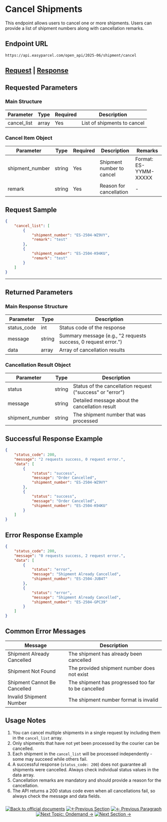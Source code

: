# Cancel Shipments

This endpoint allows users to cancel one or more shipments. Users can provide a list of shipment numbers along with cancellation remarks.

## Endpoint URL

```
https://api.easyparcel.com/open_api/2025-06/shipment/cancel
```

## [Request](#requested-parameters) | [Response](#returned-parameters)

## Requested Parameters

### Main Structure

| Parameter    | Type    | Required | Description                  |
|--------------|---------|----------|------------------------------|
| cancel_list  | array   | Yes      | List of shipments to cancel  |

### Cancel Item Object

| Parameter       | Type    | Required | Description                   | Remarks                     |
|-----------------|---------|----------|-------------------------------|----------------------------- |
| shipment_number | string  | Yes      | Shipment number to cancel     | Format: ES-YYMM-XXXXX       |
| remark          | string  | Yes      | Reason for cancellation       | -                           |

## Request Sample

```json
{
    "cancel_list": [
        {
            "shipment_number": "ES-2504-WZ9VY",
            "remark": "test"
        },
        {
            "shipment_number": "ES-2504-K94KU",
            "remark": "test"
        }
    ]
}
```

---

## Returned Parameters

### Main Response Structure

| Parameter    | Type    | Description                                               |
|--------------|---------|-----------------------------------------------------------|
| status_code  | int     | Status code of the response                               |
| message      | string  | Summary message (e.g., "2 requests success, 0 request error.") |
| data         | array   | Array of cancellation results                             |

### Cancellation Result Object

| Parameter       | Type    | Description                              |
|-----------------|---------|------------------------------------------|
| status          | string  | Status of the cancellation request ("success" or "error") |
| message         | string  | Detailed message about the cancellation result |
| shipment_number | string  | The shipment number that was processed   |

## Successful Response Example

```json
{
    "status_code": 200,
    "message": "2 requests success, 0 request error.",
    "data": [
        {
            "status": "success",
            "message": "Order Cancelled",
            "shipment_number": "ES-2504-WZ9VY"
        },
        {
            "status": "success",
            "message": "Order Cancelled",
            "shipment_number": "ES-2504-K94KU"
        }
    ]
}
```

## Error Response Example

```json
{
    "status_code": 200,
    "message": "0 requests success, 2 request error.",
    "data": [
        {
            "status": "error",
            "message": "Shipment Already Cancelled",
            "shipment_number": "ES-2504-JUB4T"
        },
        {
            "status": "error",
            "message": "Shipment Already Cancelled",
            "shipment_number": "ES-2504-GPC39"
        }
    ]
}
```

## Common Error Messages

| Message                      | Description                                              |
|------------------------------|----------------------------------------------------------|
| Shipment Already Cancelled   | The shipment has already been cancelled                  |
| Shipment Not Found           | The provided shipment number does not exist              |
| Shipment Cannot Be Cancelled | The shipment has progressed too far to be cancelled      |
| Invalid Shipment Number      | The shipment number format is invalid                    |

## Usage Notes

1. You can cancel multiple shipments in a single request by including them in the `cancel_list` array.
2. Only shipments that have not yet been processed by the courier can be cancelled.
3. Each shipment in the `cancel_list` will be processed independently - some may succeed while others fail.
4. A successful response (`status_code: 200`) does not guarantee all shipments were cancelled. Always check individual status values in the data array.
5. Cancellation remarks are mandatory and should provide a reason for the cancellation.
6. The API returns a 200 status code even when all cancellations fail, so always check the message and data fields.

<div align="center" style="margin: 1.5rem 0;">

[![Back to official documents](https://img.shields.io/badge/Back_to_official_documents-007ACC?style=for-the-badge&scale=1.3)](../README.md)
[![←Previous Section](https://img.shields.io/badge/Previous_Section_%E2%86%90-FF7733?style=for-the-badge&scale=1.3)](../../4.Postman%20Collection/README.md)
[![← Previous Paragraph](https://img.shields.io/badge/Previous_Paragraph_%E2%86%90-FF7733?style=for-the-badge&scale=1.3)](/5.API%20endpoint/%201.Shipping/4.Get%20Shipment%20details.md)
[![Next Topic: Ondemand →](https://img.shields.io/badge/Next_Topic%3AOndemand_%E2%86%92-00CC88?style=for-the-badge&scale=1.3)](/5.API%20endpoint/%202.Ondemand/1.Get%20Ondemand%20Quotation.md)
[![Next Section →](https://img.shields.io/badge/Next_Section_%E2%86%92-00CC88?style=for-the-badge&scale=1.3)](../../6.Webhook/1.Guide%20to%20subscribe%20webhook.md)

</div>
